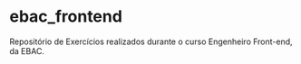 # ebac_frontend
Repositório de Exercícios realizados durante o curso Engenheiro Front-end, da EBAC.
